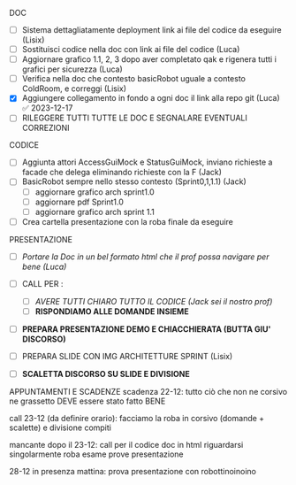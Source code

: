 DOC
- [ ] Sistema dettagliatamente deployment link ai file del codice da eseguire (Lisix)
- [ ] Sostituisci codice nella doc con link ai file del codice (Luca)
- [ ] Aggiornare grafico 1.1, 2, 3 dopo aver completato qak e rigenera tutti i grafici per sicurezza (Luca)
- [ ] Verifica nella doc che contesto basicRobot uguale a contesto ColdRoom, e correggi (Lisix)
- [x] Aggiungere collegamento in fondo a ogni doc il link alla repo git (Luca) ✅ 2023-12-17
- [ ] RILEGGERE TUTTI TUTTE LE DOC E SEGNALARE EVENTUALI CORREZIONI

CODICE
- [ ] Aggiunta attori AccessGuiMock e StatusGuiMock, inviano richieste a facade che delega eliminando richieste con la F (Jack)
- [ ] BasicRobot sempre nello stesso contesto (Sprint0,1,1.1) (Jack)
	- [ ] aggiornare grafico arch sprint1.0
	- [ ] aggiornare pdf Sprint1.0
	- [ ] aggiornare grafico arch sprint 1.1
- [ ] Crea cartella presentazione con la roba finale da eseguire

PRESENTAZIONE
- [ ] *Portare la Doc in un bel formato html che il prof possa navigare per bene (Luca)* 
- [ ] CALL PER : 
	- [ ] *AVERE TUTTI CHIARO TUTTO IL CODICE (Jack sei il nostro prof)*
	- [ ] **RISPONDIAMO ALLE DOMANDE INSIEME**
- [ ] **PREPARA PRESENTAZIONE DEMO E CHIACCHIERATA (BUTTA GIU' DISCORSO)**
- [ ] PREPARA SLIDE CON IMG ARCHITETTURE SPRINT (Lisix)
- [ ] **SCALETTA DISCORSO SU SLIDE E DIVISIONE**


APPUNTAMENTI E SCADENZE
scadenza 22-12: 
tutto ciò che non ne corsivo ne grassetto DEVE essere stato fatto BENE

call 23-12 (da definire orario):
facciamo la roba in corsivo (domande + scalette) e divisione compiti

mancante dopo il 23-12: 
call per il codice
doc in html
riguardarsi singolarmente roba esame
prove presentazione

28-12 in presenza mattina: 
prova presentazione con robottinoinoino


